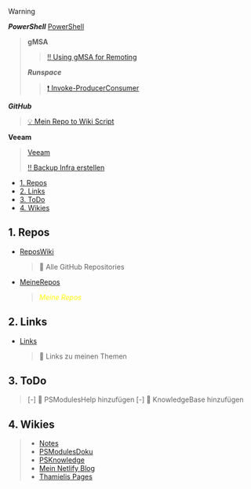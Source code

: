 
> [!warning]
>***PowerShell***
>[PowerShell](Links/PowerShell%20Links.md)
>>**gMSA**
>>>[:bangbang: Using gMSA for Remoting](Knowledge/PowerShell/gMSA/Using%20Group%20Managed%20Service%20Accounts%20(gMSAs)%20for%20PowerShell%20Remoting.md)
>>
>>***Runspace***
>>>[:exclamation: Invoke-ProducerConsumer](Scripts/Invoke-ProducerConsumer.ps1)
>>
>***GitHub***
>>[:bulb: Mein Repo to Wiki Script](https://github.com/thamielis/PSRepoOverview)
>
>**Veeam**
>>[Veeam](Links/Veeam.md)
>>
>>[:bangbang: Backup Infra erstellen](<https://jorgedelacruz.uk/2020/03/09/veeam-how-to-design-and-implement-a-backup-system-based-on-sla-policies-part-i-design-architecture-and-tagging-in-vsphere>)
>

- [1. Repos](#1-repos)
- [2. Links](#2-links)
- [3. ToDo](#3-todo)
- [4. Wikies](#4-wikies)

##  1. Repos
- [ReposWiki](<ReposWiki/ReposWiki.md>)
  > :memo: Alle GitHub Repositories
- [MeineRepos](ReposWiki/Repositories.md)
  > <span style="color:yellow">*Meine Repos*</span>

##  2. Links
- [Links](<Links/LinksWiki.md>)
  > :memo: Links zu meinen Themen

##  3. ToDo
  > [-] :memo: PSModulesHelp hinzufügen
  > [-] :memo: KnowledgeBase hinzufügen

## 4. Wikies
  > - [Notes](https://github.com/thamielis/Notes)
  > - [PSModulesDoku](https://thamielis.github.io/PSModulesDoku/)
  > - [PSKnowledge](https://thamielis.github.io/PSKnowledge/ClassExplorer/gasm.html)
  > - [Mein Netlify Blog](<https://blog.in-pro.org>)
  > - [Thamielis Pages](<https://thamielis.github.io>)


